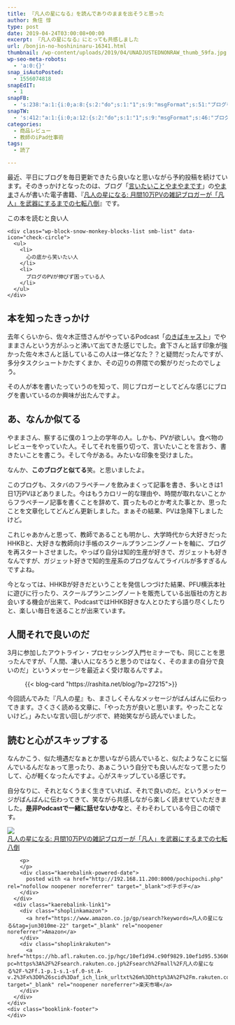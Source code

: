 ```yaml
---
title: 『凡人の星になる』を読んでありのままを出そうと思った
author: 魚住 惇
type: post
date: 2019-04-24T03:00:08+00:00
excerpt: 『凡人の星になる』にとっても共感しました
url: /bonjin-no-hoshininaru-16341.html
thumbnail: /wp-content/uploads/2019/04/UNADJUSTEDNONRAW_thumb_59fa.jpg
wp-seo-meta-robots:
  - 'a:0:{}'
snap_isAutoPosted:
  - 1556074818
snapEdIT:
  - 1
snapFB:
  - 's:238:"a:1:{i:0;a:8:{s:2:"do";s:1:"1";s:9:"msgFormat";s:51:"ブログを更新しました！%TITLE% %SITENAME%";s:8:"postType";s:1:"A";s:9:"isAutoImg";s:1:"A";s:8:"imgToUse";s:0:"";s:9:"isAutoURL";s:1:"A";s:8:"urlToUse";s:0:"";s:4:"doFB";i:0;}}";'
snapTW:
  - 's:412:"a:1:{i:0;a:12:{s:2:"do";s:1:"1";s:9:"msgFormat";s:46:"ブログを更新しました: %TITLE%  %URL%";s:8:"attchImg";s:1:"1";s:9:"isAutoImg";s:1:"A";s:8:"imgToUse";s:0:"";s:9:"isAutoURL";s:1:"A";s:8:"urlToUse";s:0:"";s:4:"doTW";i:0;s:8:"isPosted";s:1:"1";s:4:"pgID";s:19:"1120885147723689985";s:7:"postURL";s:56:"https://twitter.com/jun3010me/status/1120885147723689985";s:5:"pDate";s:19:"2019-04-24 03:00:19";}}";'
categories:
  - 商品レビュー
  - 教師のiPad仕事術
tags:
  - 読了

---
```

最近、平日にブログを毎日更新できたら良いなと思いながら予約投稿を続けています。そのきっかけとなったのは、ブログ「[言いたいことやまやまです][1]」の[やまま][2]さんが書いた電子書籍、『[凡人の星になる: 月間10万PVの雑記ブロガーが「凡人」を武器にするまでの七転八倒][3]』です。

<div class="wp-block-snow-monkey-blocks-box smb-box" style="border-width:1px">
  <div class="smb-box__body">
    <p>
      <span class="smb-highlighter">この本を読むと良い人</span>
    </p>
    
    <div class="wp-block-snow-monkey-blocks-list smb-list" data-icon="check-circle">
      <ul>
        <li>
          心の底から笑いたい人
        </li>
        <li>
          ブログのPVが伸びず困っている人
        </li>
      </ul>
    </div>
  </div>
</div>

## 本を知ったきっかけ

去年くらいから、佐々木正悟さんがやっているPodcast「[のきばキャスト][4]」でやままさんという方がふっと沸いて出てきた感じでした。倉下さんと話す印象が強かった佐々木さんと話しているこの人は一体どなた？？と疑問だったんですが、多分タスクシュートかたすくまか、その辺りの界隈での繋がりだったのでしょう。

その人が本を書いたっていうのを知って、同じブロガーとしてどんな感じにブログを書いているのか興味が出たんですよ。

## あ、なんか似てる

やままさん、察するに僕の１つ上の学年の人。しかも、PVが欲しい。食べ物のレビューをやっていた人。そしてそれを振り切って、言いたいことを言おう、書きたいことを書こう。そして今がある。みたいな印象を受けました。

なんか、**このブログと似てる**笑。と思いましたよ。

このブログも、スタバのフラペチーノを飲みまくって記事を書き、多いときは1日1万PVほどありました。今はもうカロリー的な理由や、時間が取れないことからフラペチーノ記事を書くことを辞めて、買ったものとか考えた事とか、思ったことを文章化してどんどん更新しました。まぁその結果、PVは急降下しましたけど。

これじゃあかんと思って、教師であることも明かし、大学時代から大好きだったHHKBと、大好きな教師向け手帳のスクールプランニングノートを軸に、ブログを再スタートさせました。やっぱり自分は知的生産が好きで、ガジェットも好きなんですが、ガジェット好きで知的生産系のブログなんてライバルが多すぎるんですよね。

今となっては、HHKBが好きだということを発信しつづけた結果、PFU横浜本社に遊びに行ったり、スクールプランニングノートを販売している出版社の方とお会いする機会が出来て、PodcastではHHKB好きな人とひたすら語り尽くしたりと、楽しい毎日を送ることが出来ています。

## 人間それで良いのだ

3月に参加したアウトライン・プロセッシング入門セミナーでも、同じことを思ったんですが、「人間、凄い人になろうと思うのではなく、そのままの自分で良いのだ」というメッセージを最近よく受け取るんですよ。<figure class="wp-block-embed is-type-rich is-provider-wp-oembed-blog-card-handler">

<div class="wp-block-embed__wrapper">
  {{< blog-card "https://rashita.net/blog/?p=27215">}}
</div></figure> 

今回読んでみた『凡人の星』も、まさしくそんなメッセージがばんばんに伝わってきます。さくさく読める文章に、<span class="smb-highlighter">「やった方が良いと思います。やったことないけど。」みたいな言い回しがツボ</span>で、終始笑ながら読んでいました。

## 読むと心がスキップする

なんかこう、似た境遇だなぁとか思いながら読んでいると、似たようなことに悩んでいるんだなぁって思ったり、あぁこういう自分でも良いんだなって思ったりして、心が軽くなったんですよ。心がスキップしている感じです。

自分なりに、それとなくうまく生きていれば、それで良いのだ。というメッセージがばんばんに伝わってきて、笑ながら共感しながら楽しく読ませていただきました。**是非Podcastで一緒に話せないかな**と、そわそわしている今日この頃です。

<div class="cstmreba">
  <div class="kaerebalink-box">
    <div class="kaerebalink-image">
      <a href="https://www.amazon.co.jp/%E5%87%A1%E4%BA%BA%E3%81%AE%E6%98%9F%E3%81%AB%E3%81%AA%E3%82%8B-%E6%9C%88%E9%96%9310%E4%B8%87PV%E3%81%AE%E9%9B%91%E8%A8%98%E3%83%96%E3%83%AD%E3%82%AC%E3%83%BC%E3%81%8C%E3%80%8C%E5%87%A1%E4%BA%BA%E3%80%8D%E3%82%92%E6%AD%A6%E5%99%A8%E3%81%AB%E3%81%99%E3%82%8B%E3%81%BE%E3%81%A7%E3%81%AE%E4%B8%83%E8%BB%A2%E5%85%AB%E5%80%92-%E3%82%84%E3%81%BE%E3%81%BE-ebook/dp/B07PVNCW99?SubscriptionId=AKIAIGGQ4QGQY6L2RH4A&tag=jun3010me-22&linkCode=xm2&camp=2025&creative=165953&creativeASIN=B07PVNCW99" target="_blank" rel="noopener noreferrer"><img decoding="async" src="https://images-fe.ssl-images-amazon.com/images/I/41DWd67x2HL._SL160_.jpg" style="border: none;" /></a>
    </div>
    <div class="kaerebalink-info">
      <div class="kaerebalink-name">
        <a href="https://www.amazon.co.jp/%E5%87%A1%E4%BA%BA%E3%81%AE%E6%98%9F%E3%81%AB%E3%81%AA%E3%82%8B-%E6%9C%88%E9%96%9310%E4%B8%87PV%E3%81%AE%E9%9B%91%E8%A8%98%E3%83%96%E3%83%AD%E3%82%AC%E3%83%BC%E3%81%8C%E3%80%8C%E5%87%A1%E4%BA%BA%E3%80%8D%E3%82%92%E6%AD%A6%E5%99%A8%E3%81%AB%E3%81%99%E3%82%8B%E3%81%BE%E3%81%A7%E3%81%AE%E4%B8%83%E8%BB%A2%E5%85%AB%E5%80%92-%E3%82%84%E3%81%BE%E3%81%BE-ebook/dp/B07PVNCW99?SubscriptionId=AKIAIGGQ4QGQY6L2RH4A&tag=jun3010me-22&linkCode=xm2&camp=2025&creative=165953&creativeASIN=B07PVNCW99" target="_blank" rel="noopener noreferrer">凡人の星になる: 月間10万PVの雑記ブロガーが「凡人」を武器にするまでの七転八倒</a>
        <p>
        </p>
        
        <p>
        </p>
        <div class="kaerebalink-powered-date">
          posted with <a href="http://192.168.11.200:8000/pochipochi.php" rel="nofollow noopener noreferrer" target="_blank">ポチポチ</a>
        </div>
      </div>
      <div class="kaerebalink-link1">
        <div class="shoplinkamazon">
          <a href="https://www.amazon.co.jp/gp/search?keywords=凡人の星になる&tag=jun3010me-22" target="_blank" rel="noopener noreferrer">Amazon</a>
        </div>
        <div class="shoplinkrakuten">
          <a href="https://hb.afl.rakuten.co.jp/hgc/10ef1d94.c90f9829.10ef1d95.53606a39/?pc=https%3A%2F%2Fsearch.rakuten.co.jp%2Fsearch%2Fmall%2F凡人の星になる%2F-%2Ff.1-p.1-s.1-sf.0-st.A-v.2%3Fx%3D0%26scid%3Daf_ich_link_urltxt%26m%3Dhttp%3A%2F%2Fm.rakuten.co.jp%2F" target="_blank" rel="noopener noreferrer">楽天市場</a>
        </div>
      </div>
    </div>
    <div class="booklink-footer">
    </div>
  </div>
</div>

 [1]: https://yamama48.hatenablog.com/
 [2]: https://twitter.com/intent/follow?screen_name=yamama48
 [3]: https://amzn.to/2UJAzbc
 [4]: https://anchor.fm/shogo-sasaki